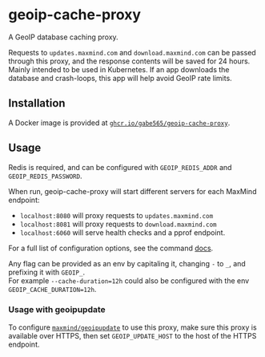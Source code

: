 # geoip-cache-proxy

A GeoIP database caching proxy.

Requests to `updates.maxmind.com` and `download.maxmind.com` can be passed through this proxy, and the response contents will be saved for 24 hours. Mainly intended to be used in Kubernetes. If an app downloads the database and crash-loops, this app will help avoid GeoIP rate limits.

## Installation

A Docker image is provided at [`ghcr.io/gabe565/geoip-cache-proxy`](https://ghcr.io/gabe565/geoip-cache-proxy).

## Usage

Redis is required, and can be configured with `GEOIP_REDIS_ADDR` and `GEOIP_REDIS_PASSWORD`.

When run, geoip-cache-proxy will start different servers for each MaxMind endpoint:
- `localhost:8080` will proxy requests to `updates.maxmind.com`
- `localhost:8081` will proxy requests to `download.maxmind.com`
- `localhost:6060` will serve health checks and a pprof endpoint.

For a full list of configuration options, see the command [docs](docs/geoip-cache-proxy.md).

Any flag can be provided as an env by capitaling it, changing `-` to `_`, and prefixing it with `GEOIP_`.  
For example `--cache-duration=12h` could also be configured with the env `GEOIP_CACHE_DURATION=12h`.

### Usage with geoipupdate

To configure [`maxmind/geoipupdate`](https://github.com/maxmind/geoipupdate) to use this proxy, make sure this proxy is available over HTTPS, then set `GEOIP_UPDATE_HOST` to the host of the HTTPS endpoint.
